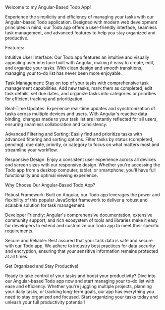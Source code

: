 Welcome to my Angular-Based Todo App!

Experience the simplicity and efficiency of managing your tasks with our Angular-based Todo application. Designed with modern web development principles in mind, our Todo app offers a user-friendly interface, seamless task management, and advanced features to help you stay organized and productive.

Features:

Intuitive User Interface: Our Todo app features an intuitive and visually appealing user interface built with Angular, making it easy to create, edit, and organize your tasks. With clean design and smooth transitions, managing your to-do list has never been more enjoyable.

Task Management: Stay on top of your tasks with comprehensive task management capabilities. Add new tasks, mark them as completed, edit task details, set due dates, and organize tasks into categories or priorities for efficient tracking and prioritization.

Real-Time Updates: Experience real-time updates and synchronization of tasks across multiple devices and users. With Angular's reactive data binding, changes made to your task list are instantly reflected for all users, ensuring seamless collaboration and consistency.

Advanced Filtering and Sorting: Easily find and prioritize tasks with advanced filtering and sorting options. Filter tasks by status (completed, pending), due date, priority, or category to focus on what matters most and streamline your workflow.

Responsive Design: Enjoy a consistent user experience across all devices and screen sizes with our responsive design. Whether you're accessing the Todo app from a desktop computer, tablet, or smartphone, you'll have full functionality and optimal viewing experience.

Why Choose Our Angular-Based Todo App?

Robust Framework: Built on Angular, our Todo app leverages the power and flexibility of this popular JavaScript framework to deliver a robust and scalable solution for task management.

Developer Friendly: Angular's comprehensive documentation, extensive community support, and rich ecosystem of tools and libraries make it easy for developers to extend and customize our Todo app to meet their specific requirements.

Secure and Reliable: Rest assured that your task data is safe and secure with our Todo app. We adhere to industry best practices for data security and encryption, ensuring that your sensitive information remains protected at all times.

Get Organized and Stay Productive!

Ready to take control of your tasks and boost your productivity? Dive into our Angular-based Todo app now and start managing your to-do list with ease and efficiency. Whether you're juggling multiple projects, planning your daily tasks, or tracking long-term goals, our app has everything you need to stay organized and focused. Start organizing your tasks today and unleash your full productivity potential!
